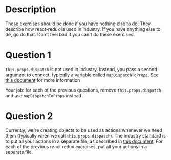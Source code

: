 # Description

These exercises should be done if you have nothing else to do. They describe how react-redux is used in industry. If you have anything else to do, go do that. Don't feel bad if you can't do these exercises.

# Question 1

`this.props.dispatch` is not used in industry. Instead, you pass a second argument to connect, typically a variable called `mapDispatchToProps`. See [this document](https://www.sohamkamani.com/blog/2017/03/31/react-redux-connect-explained/) for more information

Your job: for each of the previous questions, remove `this.props.dispatch` and use `mapDispatchToProps` instead.

# Question 2

Currently, we're creating objects to be used as actions whenever we need them (typically when we call `this.props.dispatch`). The industry standard is to put all your actions in a separate file, as described in [this document](https://redux.js.org/basics/actions). For each of the previous react redux exercises, put all your actions in a separate file.